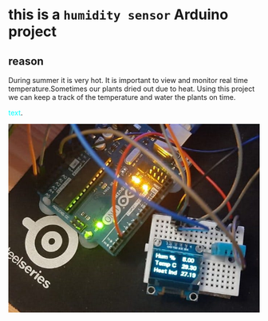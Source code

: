 # this is a `humidity sensor` Arduino project

## reason
 During summer it is very hot. It is important to view and monitor real time temperature.Sometimes our plants dried out due to heat. Using this project we can keep a track of the temperature and water the plants on time.



<span style="color:aqua;">text</span>.

![screenshot](https://github.com/kunsh13/Humidity-Temperature-Project/blob/79306f16749c07826c5e7cfd64adffa03479fad4/images/pic.jpeg)